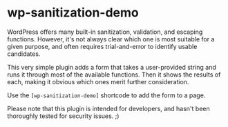 # wp-sanitization-demo

WordPress offers many built-in sanitization, validation, and escaping functions. However, it's not always clear which one is most suitable for a given purpose, and often requires trial-and-error to identify usable candidates.

This very simple plugin adds a form that takes a user-provided string and runs it through most of the available functions. Then it shows the results of each, making it obvious which ones merit further consideration.

Use the `[wp-sanitization-demo]` shortcode to add the form to a page.

Please note that this plugin is intended for developers, and hasn't been thoroughly tested for security issues. ;)